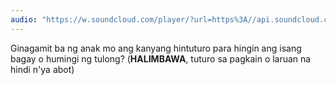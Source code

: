 ```yaml
---
audio: "https://w.soundcloud.com/player/?url=https%3A//api.soundcloud.com/tracks/1405643101%3Fsecret_token%3Ds-A6RA999kiG9&color=%23ff5500&auto_play=true&hide_related=false&show_comments=true&show_user=true&show_reposts=false&show_teaser=true&visual=true"
---
```


Ginagamit ba ng anak mo ang kanyang hintuturo para hingin ang isang bagay o humingi ng
tulong? (<strong>HALIMBAWA</strong>, tuturo sa pagkain o laruan na hindi n'ya abot)